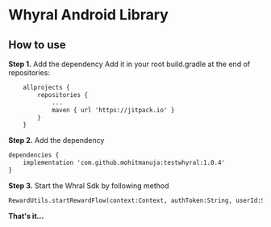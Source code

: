 
# Whyral Android Library

## How to use

**Step 1.**  Add the dependency
Add it in your root build.gradle at the end of repositories:
```xml
	allprojects {
		repositories {
			...
			maven { url 'https://jitpack.io' }
		}
	}
```
**Step 2.**  Add the dependency
```xml
dependencies {
    implementation 'com.github.mohitmanuja:testwhyral:1.0.4'
}
```

**Step 3.**  Start the Whral Sdk by following method 
```xml
RewardUtils.startRewardFlow(context:Context, authToken:String, userId:String)	
```

**That's it...**
